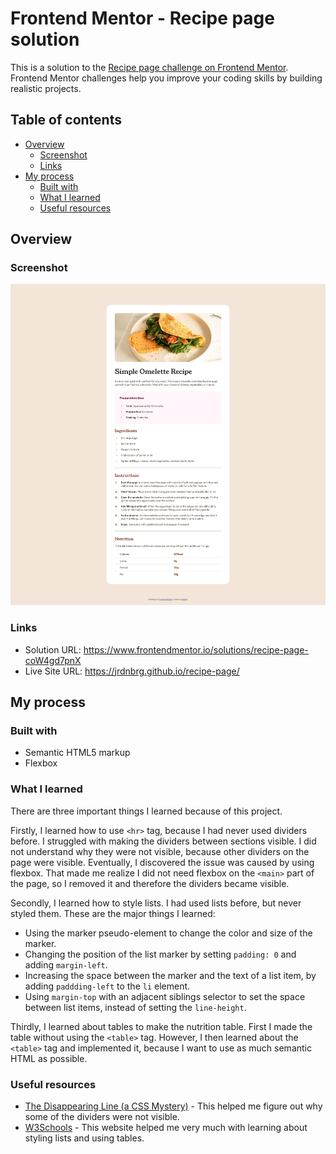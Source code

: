 # Frontend Mentor - Recipe page solution

This is a solution to the [Recipe page challenge on Frontend Mentor](https://www.frontendmentor.io/challenges/recipe-page-KiTsR8QQKm). Frontend Mentor challenges help you improve your coding skills by building realistic projects. 

## Table of contents

- [Overview](#overview)
  - [Screenshot](#screenshot)
  - [Links](#links)
- [My process](#my-process)
  - [Built with](#built-with)
  - [What I learned](#what-i-learned)
  - [Useful resources](#useful-resources)

## Overview

### Screenshot

![](./screenshot.png)

### Links

- Solution URL: https://www.frontendmentor.io/solutions/recipe-page-coW4gd7pnX
- Live Site URL: https://jrdnbrg.github.io/recipe-page/

## My process

### Built with

- Semantic HTML5 markup
- Flexbox

### What I learned

There are three important things I learned because of this project. 

Firstly, I learned how to use `<hr>` tag, because I had never used dividers before. I struggled with making the dividers between sections visible. I did not understand why they were not visible, because other dividers on the page were visible. Eventually, I discovered the issue was caused by using flexbox. That made me realize I did not need flexbox on the `<main>` part of the page, so I removed it and therefore the dividers became visible. 

Secondly, I learned how to style lists. I had used lists before, but never styled them. These are the major things I learned:
- Using the marker pseudo-element to change the color and size of the marker.
- Changing the position of the list marker by setting `padding: 0` and adding `margin-left`.
- Increasing the space between the marker and the text of a list item, by adding `paddding-left` to the `li` element.
- Using `margin-top` with an adjacent siblings selector to set the space between list items, instead of setting the `line-height`.

Thirdly, I learned about tables to make the nutrition table. First I made the table without using the `<table>` tag. However, I then learned about the `<table>` tag and implemented it, because I want to use as much semantic HTML as possible.

### Useful resources

- [The Disappearing Line (a CSS Mystery)](https://dev.to/alvaromontoro/the-disappearing-line-a-css-mystery-3e35) - This helped me figure out why some of the dividers were not visible.
- [W3Schools](https://www.w3schools.com/) - This website helped me very much with learning about styling lists and using tables.
